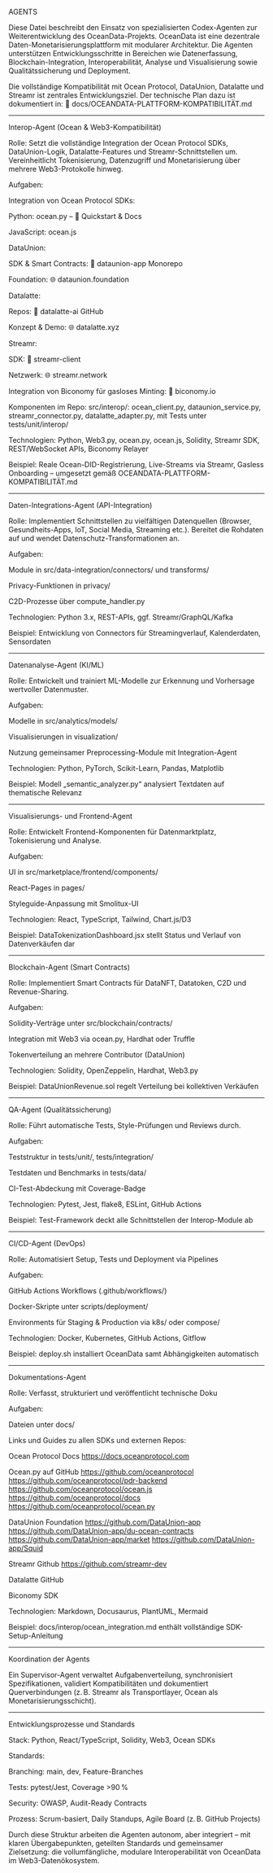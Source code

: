 AGENTS

Diese Datei beschreibt den Einsatz von spezialisierten Codex-Agenten zur Weiterentwicklung des OceanData-Projekts. OceanData ist eine dezentrale Daten-Monetarisierungsplattform mit modularer Architektur. Die Agenten unterstützen Entwicklungsschritte in Bereichen wie Datenerfassung, Blockchain-Integration, Interoperabilität, Analyse und Visualisierung sowie Qualitätssicherung und Deployment.

Die vollständige Kompatibilität mit Ocean Protocol, DataUnion, Datalatte und Streamr ist zentrales Entwicklungsziel. Der technische Plan dazu ist dokumentiert in: 📄 docs/OCEANDATA-PLATTFORM-KOMPATIBILITÄT.md


---

Interop-Agent (Ocean & Web3-Kompatibilität)

Rolle: Setzt die vollständige Integration der Ocean Protocol SDKs, DataUnion-Logik, Datalatte-Features und Streamr-Schnittstellen um. Vereinheitlicht Tokenisierung, Datenzugriff und Monetarisierung über mehrere Web3-Protokolle hinweg.

Aufgaben:

Integration von Ocean Protocol SDKs:

Python: ocean.py – 📘 Quickstart & Docs

JavaScript: ocean.js


DataUnion:

SDK & Smart Contracts: 📁 dataunion-app Monorepo

Foundation: 🌐 dataunion.foundation


Datalatte:

Repos: 📁 datalatte-ai GitHub

Konzept & Demo: 🌐 datalatte.xyz


Streamr:

SDK: 📘 streamr-client

Netzwerk: 🌐 streamr.network


Integration von Biconomy für gasloses Minting: 📘 biconomy.io


Komponenten im Repo: src/interop/: ocean_client.py, dataunion_service.py, streamr_connector.py, datalatte_adapter.py, mit Tests unter tests/unit/interop/

Technologien: Python, Web3.py, ocean.py, ocean.js, Solidity, Streamr SDK, REST/WebSocket APIs, Biconomy Relayer

Beispiel: Reale Ocean-DID-Registrierung, Live-Streams via Streamr, Gasless Onboarding – umgesetzt gemäß OCEANDATA-PLATTFORM-KOMPATIBILITÄT.md


---

Daten-Integrations-Agent (API-Integration)

Rolle: Implementiert Schnittstellen zu vielfältigen Datenquellen (Browser, Gesundheits-Apps, IoT, Social Media, Streaming etc.). Bereitet die Rohdaten auf und wendet Datenschutz-Transformationen an.

Aufgaben:

Module in src/data-integration/connectors/ und transforms/

Privacy-Funktionen in privacy/

C2D-Prozesse über compute_handler.py


Technologien: Python 3.x, REST-APIs, ggf. Streamr/GraphQL/Kafka

Beispiel: Entwicklung von Connectors für Streamingverlauf, Kalenderdaten, Sensordaten


---

Datenanalyse-Agent (KI/ML)

Rolle: Entwickelt und trainiert ML-Modelle zur Erkennung und Vorhersage wertvoller Datenmuster.

Aufgaben:

Modelle in src/analytics/models/

Visualisierungen in visualization/

Nutzung gemeinsamer Preprocessing-Module mit Integration-Agent


Technologien: Python, PyTorch, Scikit-Learn, Pandas, Matplotlib

Beispiel: Modell „semantic_analyzer.py“ analysiert Textdaten auf thematische Relevanz


---

Visualisierungs- und Frontend-Agent

Rolle: Entwickelt Frontend-Komponenten für Datenmarktplatz, Tokenisierung und Analyse.

Aufgaben:

UI in src/marketplace/frontend/components/

React-Pages in pages/

Styleguide-Anpassung mit Smolitux-UI


Technologien: React, TypeScript, Tailwind, Chart.js/D3

Beispiel: DataTokenizationDashboard.jsx stellt Status und Verlauf von Datenverkäufen dar


---

Blockchain-Agent (Smart Contracts)

Rolle: Implementiert Smart Contracts für DataNFT, Datatoken, C2D und Revenue-Sharing.

Aufgaben:

Solidity-Verträge unter src/blockchain/contracts/

Integration mit Web3 via ocean.py, Hardhat oder Truffle

Tokenverteilung an mehrere Contributor (DataUnion)


Technologien: Solidity, OpenZeppelin, Hardhat, Web3.py

Beispiel: DataUnionRevenue.sol regelt Verteilung bei kollektiven Verkäufen


---

QA-Agent (Qualitätssicherung)

Rolle: Führt automatische Tests, Style-Prüfungen und Reviews durch.

Aufgaben:

Teststruktur in tests/unit/, tests/integration/

Testdaten und Benchmarks in tests/data/

CI-Test-Abdeckung mit Coverage-Badge


Technologien: Pytest, Jest, flake8, ESLint, GitHub Actions

Beispiel: Test-Framework deckt alle Schnittstellen der Interop-Module ab


---

CI/CD-Agent (DevOps)

Rolle: Automatisiert Setup, Tests und Deployment via Pipelines

Aufgaben:

GitHub Actions Workflows (.github/workflows/)

Docker-Skripte unter scripts/deployment/

Environments für Staging & Production via k8s/ oder compose/


Technologien: Docker, Kubernetes, GitHub Actions, Gitflow

Beispiel: deploy.sh installiert OceanData samt Abhängigkeiten automatisch


---

Dokumentations-Agent

Rolle: Verfasst, strukturiert und veröffentlicht technische Doku

Aufgaben:

Dateien unter docs/

Links und Guides zu allen SDKs und externen Repos:

Ocean Protocol Docs 
https://docs.oceanprotocol.com

Ocean.py auf GitHub
https://github.com/oceanprotocol
https://github.com/oceanprotocol/pdr-backend
https://github.com/oceanprotocol/ocean.js
https://github.com/oceanprotocol/docs
https://github.com/oceanprotocol/ocean.py

DataUnion Foundation
https://github.com/DataUnion-app
https://github.com/DataUnion-app/du-ocean-contracts
https://github.com/DataUnion-app/market
https://github.com/DataUnion-app/Squid


Streamr Github
https://github.com/streamr-dev

Datalatte GitHub

Biconomy SDK



Technologien: Markdown, Docusaurus, PlantUML, Mermaid

Beispiel: docs/interop/ocean_integration.md enthält vollständige SDK-Setup-Anleitung


---

Koordination der Agents

Ein Supervisor-Agent verwaltet Aufgabenverteilung, synchronisiert Spezifikationen, validiert Kompatibilitäten und dokumentiert Querverbindungen (z. B. Streamr als Transportlayer, Ocean als Monetarisierungsschicht).


---

Entwicklungsprozesse und Standards

Stack: Python, React/TypeScript, Solidity, Web3, Ocean SDKs

Standards:

Branching: main, dev, Feature-Branches

Tests: pytest/Jest, Coverage >90 %

Security: OWASP, Audit-Ready Contracts

Prozess: Scrum-basiert, Daily Standups, Agile Board (z. B. GitHub Projects)


Durch diese Struktur arbeiten die Agenten autonom, aber integriert – mit klaren Übergabepunkten, geteilten Standards und gemeinsamer Zielsetzung: die vollumfängliche, modulare Interoperabilität von OceanData im Web3-Datenökosystem.

